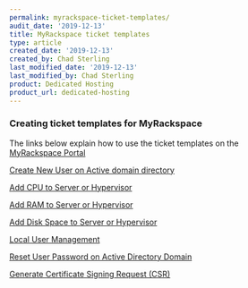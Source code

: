```yaml
---
permalink: myrackspace-ticket-templates/
audit_date: '2019-12-13'
title: MyRackspace ticket templates 
type: article
created_date: '2019-12-13'
created_by: Chad Sterling
last_modified_date: '2019-12-13'
last_modified_by: Chad Sterling
product: Dedicated Hosting
product_url: dedicated-hosting
---
```


### Creating ticket templates for MyRackspace

The links below explain how to use the ticket templates on the [MyRackspace Portal](https://login.rackspace.com/)

[Create New User on Active domain directory]()

[Add CPU to Server or Hypervisor]()

[Add RAM to Server or Hypervisor]()

[Add Disk Space to Server or Hypervisor]()

[Local User Management]()

[Reset User Password on Active Directory Domain]()

[Generate Certificate Signing Request (CSR)](https://support.rackspace.com/how-to/generate-a-csr/)